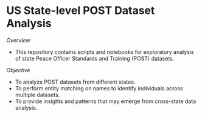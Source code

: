 # US State-level POST Dataset Analysis

*Overview*
- This repository contains scripts and notebooks for exploratory analysis of state Peace Officer Standards and Training (POST) datasets. 

*Objective*
- To analyze POST datasets from different states.
- To perform entity matching on names to identify individuals across multiple datasets.
- To provide insights and patterns that may emerge from cross-state data analysis.